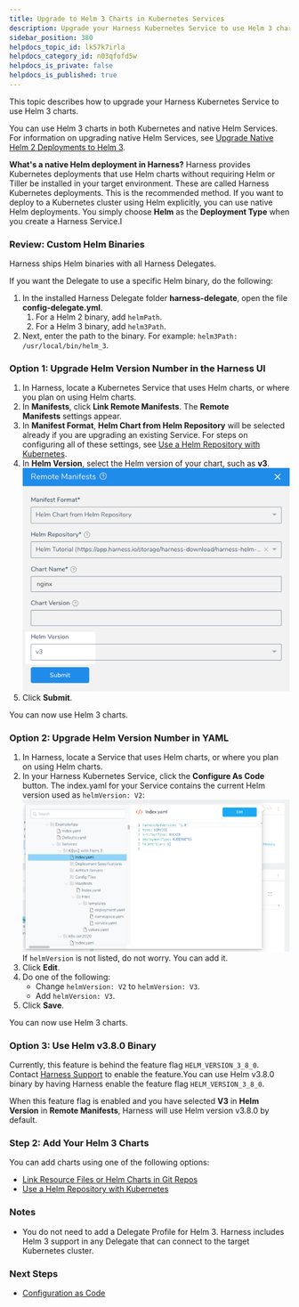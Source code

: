 ```yaml
---
title: Upgrade to Helm 3 Charts in Kubernetes Services
description: Upgrade your Harness Kubernetes Service to use Helm 3 charts.
sidebar_position: 380 
helpdocs_topic_id: lk57k7irla
helpdocs_category_id: n03qfofd5w
helpdocs_is_private: false
helpdocs_is_published: true
---
```


This topic describes how to upgrade your Harness Kubernetes Service to use Helm 3 charts.

You can use Helm 3 charts in both Kubernetes and native Helm Services. For information on upgrading native Helm Services, see [Upgrade Native Helm 2 Deployments to Helm 3](../helm-deployment/upgrade-native-helm-2-deployments-to-helm-3.md).

**What's a native Helm deployment in Harness?** Harness provides Kubernetes deployments that use Helm charts without requiring Helm or Tiller be installed in your target environment. These are called Harness Kubernetes deployments. This is the recommended method. If you want to deploy to a Kubernetes cluster using Helm explicitly, you can use native Helm deployments. You simply choose **Helm** as the **Deployment Type** when you create a Harness Service.I


### Review: Custom Helm Binaries

Harness ships Helm binaries with all Harness Delegates.

If you want the Delegate to use a specific Helm binary, do the following:

1. In the installed Harness Delegate folder **harness-delegate**, open the file **config-delegate.yml**.
	1. For a Helm 2 binary, add `helmPath`.
	2. For a Helm 3 binary, add `helm3Path`.
2. Next, enter the path to the binary. For example: `helm3Path: /usr/local/bin/helm_3`.

### Option 1: Upgrade Helm Version Number in the Harness UI

1. In Harness, locate a Kubernetes Service that uses Helm charts, or where you plan on using Helm charts.
2. In **Manifests**, click **Link Remote Manifests**. The **Remote Manifests** settings appear.
3. In **Manifest Format**, **Helm Chart from Helm Repository** will be selected already if you are upgrading an existing Service. For steps on configuring all of these settings, see [Use a Helm Repository with Kubernetes](use-a-helm-repository-with-kubernetes.md).
4. In **Helm Version**, select the Helm version of your chart, such as **v3**.![](./static/upgrade-to-helm-3-charts-in-kubernetes-services-120.png)
5. Click **Submit**.

You can now use Helm 3 charts.

### Option 2: Upgrade Helm Version Number in YAML

1. In Harness, locate a Service that uses Helm charts, or where you plan on using Helm charts.
2. In your Harness Kubernetes Service, click the **Configure As Code** button. The index.yaml for your Service contains the current Helm version used as `helmVersion: V2`:![](./static/upgrade-to-helm-3-charts-in-kubernetes-services-121.png)If `helmVersion` is not listed, do not worry. You can add it.
3. Click **Edit**.
4. Do one of the following:
	* Change `helmVersion: V2` to `helmVersion: V3`.
	* Add `helmVersion: V3`.
5. Click **Save**.

You can now use Helm 3 charts.

### Option 3: Use Helm v3.8.0 Binary

Currently, this feature is behind the feature flag `HELM_VERSION_3_8_0`. Contact [Harness Support](mailto:support@harness.io) to enable the feature.You can use Helm v3.8.0 binary by having Harness enable the feature flag `HELM_VERSION_3_8_0`.

When this feature flag is enabled and you have selected **V3** in **Helm Version** in **Remote Manifests**, Harness will use Helm version v3.8.0 by default.

### Step 2: Add Your Helm 3 Charts

You can add charts using one of the following options:

* [Link Resource Files or Helm Charts in Git Repos](link-resource-files-or-helm-charts-in-git-repos.md)
* [Use a Helm Repository with Kubernetes](use-a-helm-repository-with-kubernetes.md)

### Notes

* You do not need to add a Delegate Profile for Helm 3. Harness includes Helm 3 support in any Delegate that can connect to the target Kubernetes cluster.

### Next Steps

* [Configuration as Code](https://docs.harness.io/article/htvzryeqjw-configuration-as-code)

